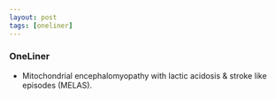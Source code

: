 ```yaml
---
layout: post
tags: [oneliner]
---
```



### OneLiner

- Mitochondrial encephalomyopathy with lactic acidosis & stroke like episodes (MELAS).
